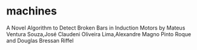 # machines
 A Novel Algorithm to Detect Broken Bars in Induction Motors by Mateus Ventura Souza,José Claudeni Oliveira Lima,Alexandre Magno Pinto Roque and Douglas Bressan Riffel
